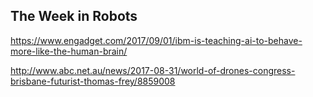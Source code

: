 ## The Week in Robots

https://www.engadget.com/2017/09/01/ibm-is-teaching-ai-to-behave-more-like-the-human-brain/

http://www.abc.net.au/news/2017-08-31/world-of-drones-congress-brisbane-futurist-thomas-frey/8859008
